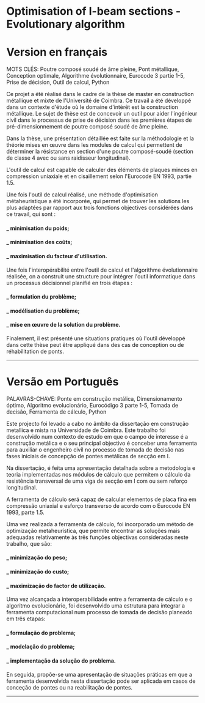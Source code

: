 # Optimisation of I-beam sections - Evolutionary algorithm

# Version en français

MOTS CLÉS: Poutre composé soudé de âme pleine, Pont métallique, Conception optimale, Algorithme évolutionnaire, Eurocode 3 partie 1-5, Prise de décision, Outil de calcul, Python

Ce projet a été réalisé dans le cadre de la thèse de master en construction métallique et mixte de l'Université de Coimbra.
Ce travail a été développé dans un contexte d'étude où le domaine d'intérêt est la construction métallique. Le sujet de thèse est de concevoir un 
outil pour aider l'ingénieur civil dans le processus de prise de décision dans les premières étapes de pré-dimensionnement de poutre composé soudé de âme pleine.

Dans la thèse, une présentation détaillée est faite sur la méthodologie et la théorie mises en œuvre dans les modules de calcul qui permettent 
de déterminer la résistance en section d'une poutre composé-soudé (section de classe 4 avec ou sans raidisseur longitudinal). 

L'outil de calcul est capable de calculer des éléments de plaques minces en compression uniaxiale et en cisaillement selon l'Eurocode EN 1993, partie 1.5.

Une fois l'outil de calcul réalisé, une méthode d'optimisation métaheuristique a été incorporée, qui permet de trouver les solutions les plus adaptées par 
rapport aux trois fonctions objectives considérées dans ce travail, qui sont : 
#### _ minimisation du poids;
#### _ minimisation des coûts;
#### _ maximisation du facteur d'utilisation.

Une fois l'interopérabilité entre l'outil de calcul et l'algorithme évolutionnaire réalisée, on a construit une structure pour intégrer l'outil 
informatique dans un processus décisionnel planifié en trois étapes : 
#### _ formulation du problème;
#### _ modélisation du problème;
#### _ mise en œuvre de la solution du problème.

Finalement, il est présenté une situations pratiques où l'outil développé dans cette thèse peut être appliqué dans des cas de conception ou 
de réhabilitation de ponts.

-------------------------------------------------------------------------------------------------------

# Versão em Português

PALAVRAS-CHAVE: Ponte em construção metálica, Dimensionamento óptimo, Algoritmo evolucionário, Eurocódigo 3 parte 1-5, Tomada de decisão, Ferramenta de cálculo, Python

Este projecto foi levado a cabo no âmbito da dissertação em construção metallica e mista na Universidade de Coimbra.
Este trabalho foi desenvolvido num contexto de estudo em que o campo de interesse é a construção metálica e o seu principal objectivo é conceber uma ferramenta para
auxiliar o engenheiro civil no processo de tomada de decisão nas fases iniciais de concepção de pontes metálicas de secção em I.

Na dissertação, é feita uma apresentação detalhada sobre a metodologia e teoria implementadas nos módulos de cálculo que permitem o cálculo da resistência transversal 
de uma viga de secção em I com ou sem reforço longitudinal. 

A ferramenta de cálculo será capaz de calcular elementos de placa fina em compressão uniaxial e esforço transverso de acordo com o Eurocode EN 1993, parte 1.5.

Uma vez realizada a ferramenta de cálculo, foi incorporado um método de optimização metaheurística, que permite encontrar as soluções mais adequadas relativamente
às três funções objectivas consideradas neste trabalho, que são: 
#### _ minimização do peso;
#### _ minimização do custo;
#### _ maximização do factor de utilização.

Uma vez alcançada a interoperabilidade entre a ferramenta de cálculo e o algoritmo evolucionário, foi desenvolvido uma estrutura para integrar a ferramenta 
computacional num processo de tomada de decisão planeado em três etapas: 
#### _ formulação do problema;
#### _ modelação do problema;
#### _ implementação da solução do problema.

En seguida, propõe-se uma apresentação de situações práticas em que a ferramenta desenvolvida nesta dissertação pode ser aplicada em casos de conceção 
de pontes ou na reabilitação de pontes.

----------------------------------------------------------------------------------------------------------
